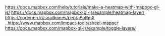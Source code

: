 https://docs.mapbox.com/help/tutorials/make-a-heatmap-with-mapbox-gl-js/
https://docs.mapbox.com/mapbox-gl-js/example/heatmap-layer/
https://codepen.io/snailbones/pen/aPoRmX
..https://www.mapbox.com/impact-tools/sheet-mapper
https://docs.mapbox.com/mapbox-gl-js/example/toggle-layers/
